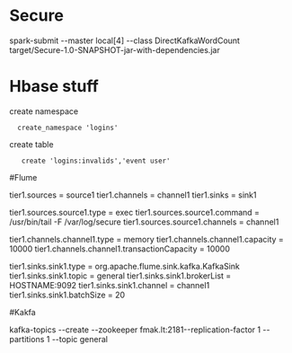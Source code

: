 # Secure


spark-submit --master local[4]  --class DirectKafkaWordCount  target/Secure-1.0-SNAPSHOT-jar-with-dependencies.jar

# Hbase stuff

create namespace

      create_namespace 'logins'

create table
      
       create 'logins:invalids','event user'
#Flume

 tier1.sources  = source1
 tier1.channels = channel1
 tier1.sinks = sink1
 
 tier1.sources.source1.type = exec
 tier1.sources.source1.command = /usr/bin/tail -F /var/log/secure
 tier1.sources.source1.channels = channel1
 
 tier1.channels.channel1.type = memory
 tier1.channels.channel1.capacity = 10000
 tier1.channels.channel1.transactionCapacity = 10000
 
 tier1.sinks.sink1.type = org.apache.flume.sink.kafka.KafkaSink
 tier1.sinks.sink1.topic = general
 tier1.sinks.sink1.brokerList = HOSTNAME:9092
 tier1.sinks.sink1.channel = channel1
 tier1.sinks.sink1.batchSize = 20
       
#Kakfa

kafka-topics --create --zookeeper fmak.lt:2181--replication-factor 1 --partitions 1 --topic general
